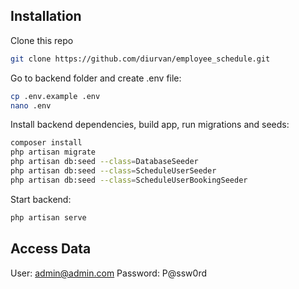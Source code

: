 ## Installation

Clone this repo

```bash
git clone https://github.com/diurvan/employee_schedule.git
```

Go to backend folder and create .env file:

```bash
cp .env.example .env
nano .env
```

Install backend dependencies, build app, run migrations and seeds:

```bash
composer install
php artisan migrate
php artisan db:seed --class=DatabaseSeeder
php artisan db:seed --class=ScheduleUserSeeder
php artisan db:seed --class=ScheduleUserBookingSeeder
```

Start backend:

```bash
php artisan serve
```

## Access Data

User: admin@admin.com
Password: P@ssw0rd
